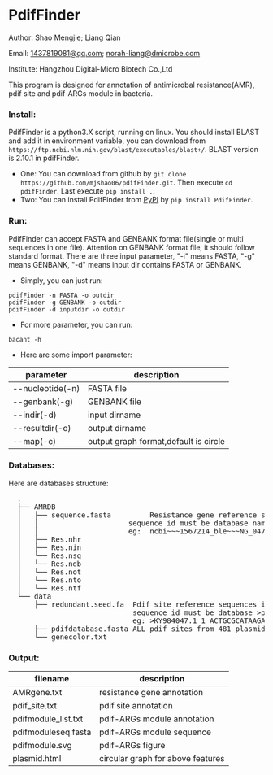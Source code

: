 # PdifFinder
Author:     Shao Mengjie; Liang Qian

Email:      1437819081@qq.com; norah-liang@dmicrobe.com

Institute:  Hangzhou Digital-Micro Biotech Co.,Ltd

This program is designed for annotation of antimicrobal resistance(AMR), pdif site and pdif-ARGs module in bacteria.

### Install:
PdifFinder is a python3.X script, running on linux. 
You should install BLAST and add it in environment variable, you can download from `https://ftp.ncbi.nlm.nih.gov/blast/executables/blast+/`. BLAST version is 2.10.1 in pdifFinder.

* One:
  You can download from github by `git clone https://github.com/mjshao06/pdifFinder.git`. Then execute `cd pdifFinder`. Last execute `pip install .`.
* Two:
  You can install PdifFinder from [PyPI](https://pypi.org/project/PdifFinder) by `pip install PdifFinder`.


### Run:
PdifFinder can accept FASTA and GENBANK format file(single or multi sequences in one file). Attention on GENBANK format file, it should follow standard format.
There are three input parameter, "-i" means FASTA, "-g" means GENBANK, "-d" means input dir contains FASTA or GENBANK.
* Simply, you can just run:
```
pdifFinder -n FASTA -o outdir
pdifFinder -g GENBANK -o outdir
pdifFinder -d inputdir -o outdir
```
* For more parameter, you can run:
```
bacant -h
```
* Here are some import parameter:

parameter  | description
---- | -----
--nucleotide(-n) | FASTA file
--genbank(-g) | GENBANK file
--indir(-d) | input dirname
--resultdir(-o) | output dirname
--map(-c) | output graph format,default is circle

### Databases:
Here are databases structure:
<pre>
  .
  ├── AMRDB
  │   ├── sequence.fasta         Resistance gene reference sequences in FASTA format
  │   │                     sequence id must be database name~~~gene~~~accession~~~description,
  │   │                     eg:  ncbi~~~1567214_ble~~~NG_047553.1~~~BLEOMYCIN BLMA family bleomycin binding protein
  │   ├── Res.nhr
  │   ├── Res.nin
  │   └── Res.nsq
  │   └── Res.ndb
  │   └── Res.not
  │   └── Res.nto
  │   └── Res.ntf
  └── data
      ├── redundant.seed.fa  Pdif site reference sequences in FASTA format
                             sequence id must be database >plasmid accession number in NCBI
                             eg: >KY984047.1_1 ACTGCGCATAAGAGATTTTATGTTAAAT
      ├── pdifdatabase.fasta ALL pdif sites from 481 plasmids
      └── genecolor.txt
</pre>      
### Output:

filename  | description
---- | -----
AMRgene.txt | resistance gene annotation
pdif_site.txt | pdif site annotation
pdifmodule_list.txt | pdif-ARGs module annotation
pdifmoduleseq.fasta | pdif-ARGs module sequence
pdifmodule.svg | pdif-ARGs figure
plasmid.html | circular graph for above features
